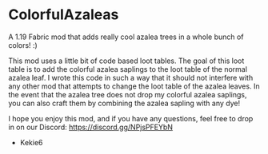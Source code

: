 # ColorfulAzaleas
A 1.19 Fabric mod that adds really cool azalea trees in a whole bunch of colors! :)

This mod uses a little bit of code based loot tables. The goal of this loot table is to add the colorful azalea saplings to the loot table of the normal azalea leaf.
I wrote this code in such a way that it should not interfere with any other mod that attempts to change the loot table of the azalea leaves.
In the event that the azalea tree does not drop my colorful azalea saplings, you can also craft them by combining the azalea sapling with any dye!

I hope you enjoy this mod, and if you have any questions, feel free to drop in on our Discord: https://discord.gg/NPjsPFEYbN
- Kekie6
